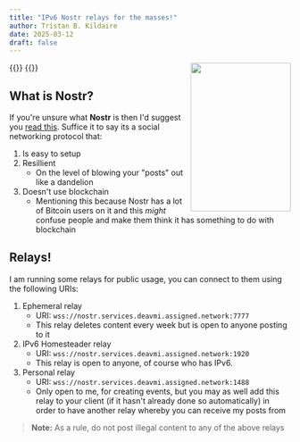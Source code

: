 ```yaml
---
title: "IPv6 Nostr relays for the masses!"
author: Tristan B. Kildaire
date: 2025-03-12
draft: false
---
```


{{<bruh>}}
<img src="ossie.jpeg" style="float:right" width="179" height="266">
{{</bruh>}}

## What is Nostr?

If you're unsure what **Nostr** is then I'd suggest you [read this](). Suffice it to say its
a social networking protocol that:

1. Is easy to setup
2. Resillient
	* On the level of blowing your "posts" out like a dandelion
3. Doesn't use blockchain
	* Mentioning this because Nostr has a lot of Bitcoin users on it and this
	_might_ confuse people and make them think it has something to do with blockchain

## Relays!

I am running some relays for public usage, you can connect to them using the following
URIs:

1. Ephemeral relay
	* URI: `wss://nostr.services.deavmi.assigned.network:7777`
	* This relay deletes content every week but is open to anyone posting to it
2. IPv6 Homesteader relay
	* URI: `wss://nostr.services.deavmi.assigned.network:1920`
	* This relay is open to anyone, of course who has IPv6.
3. Personal relay
	* URI: `wss://nostr.services.deavmi.assigned.network:1488`
	* Only open to me, for creating events, but you may as well add this relay
	to your client (if it hasn't already done so automatically) in order to
	have another relay whereby you can receive my posts from

>**Note:** As a rule, do not post illegal content to any of the above relays
	
